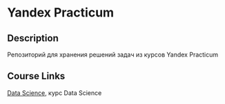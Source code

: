 # Yandex Practicum

## Description
Репозиторий для хранения решений задач из курсов Yandex Practicum

## Course Links
[Data Science](./data-science/README.md), курс Data Science
